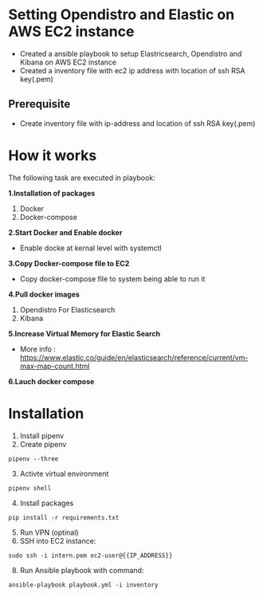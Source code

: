 # Setting Opendistro and Elastic on AWS EC2 instance

 - Created a ansible playbook to setup Elastricsearch, Opendistro and Kibana on AWS EC2 instance
 - Created a inventory file with ec2 ip address with location of ssh RSA key(.pem)

## Prerequisite
 - Create inventory file with ip-address and location of ssh RSA key(.pem)
 
# How it works
The following task are executed in playbook:

**1.Installation of packages**
 1. Docker
 2. Docker-compose

**2.Start Docker and Enable docker**
- Enable docke at kernal level with systemctl

**3.Copy Docker-compose file to EC2**
- Copy docker-compose file to system being able to run it

**4.Pull docker images** 
1. Opendistro For Elasticsearch
2. Kibana

**5.Increase Virtual Memory for Elastic Search**
-  More info : https://www.elastic.co/guide/en/elasticsearch/reference/current/vm-max-map-count.html

**6.Lauch docker compose**

# Installation
1. Install pipenv
2. Create pipenv

```
pipenv --three
```

3. Activte virtual environment
```
pipenv shell
```
4. Install packages
```
pip install -r requirements.txt
```
5. Run VPN (optinal)
6. SSH into EC2 instance:

```
sudo ssh -i intern.pem ec2-user@{{IP_ADDRESS}}
```
8.  Run Ansible playbook with command: 

```
ansible-playbook playbook.yml -i inventory
```
